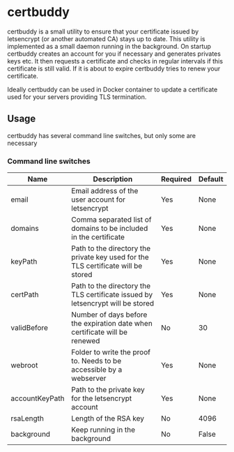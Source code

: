 # certbuddy

certbuddy is a small utility to ensure that your certificate issued by letsencrypt (or another
automated CA) stays up to date.
This utility is implemented as a small daemon running in the background. On startup certbuddy
creates an account for you if necessary and generates privates keys etc. It then requests a
certificate and checks in regular intervals if this certificate is still valid. If it is about
to expire certbuddy tries to renew your certificate.

Ideally certbuddy can be used in Docker container to update a certificate used for your servers 
providing TLS termination.

## Usage

certbuddy has several command line switches, but only some are necessary

### Command line switches

Name | Description | Required | Default
---- | ----------- | -------- | -------
email | Email address of the user account for letsencrypt | Yes | None
domains | Comma separated list of domains to be included in the certificate | Yes | None
keyPath | Path to the directory the private key used for the TLS certificate will be stored | Yes | None
certPath | Path to the directory the TLS certificate issued by letsencrypt will be stored | Yes | None
validBefore | Number of days before the expiration date when certificate will be renewed | No | 30
webroot | Folder to write the proof to. Needs to be accessible by a webserver | Yes | None
accountKeyPath | Path to the private key for the letsencrypt account | Yes | None
rsaLength | Length of the RSA key | No | 4096
background | Keep running in the background | No | False
